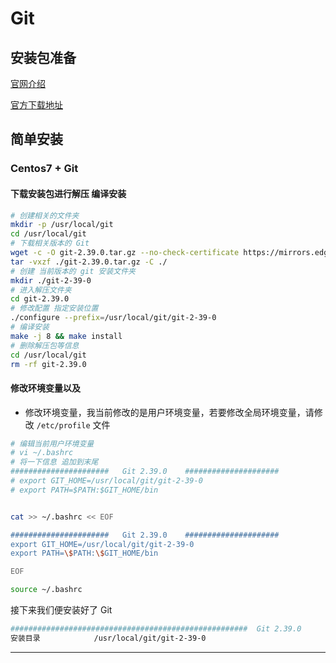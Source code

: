 # Git



## 安装包准备


[官网介绍][官网介绍]

[官方下载地址][官方下载地址]


## 简单安装

### Centos7 + Git 

#### 下载安装包进行解压 编译安装

```sh
# 创建相关的文件夹
mkdir -p /usr/local/git
cd /usr/local/git
# 下载相关版本的 Git
wget -c -O git-2.39.0.tar.gz --no-check-certificate https://mirrors.edge.kernel.org/pub/software/scm/git/git-2.39.0.tar.gz
tar -vxzf ./git-2.39.0.tar.gz -C ./
# 创建 当前版本的 git 安装文件夹
mkdir ./git-2-39-0
# 进入解压文件夹
cd git-2.39.0
# 修改配置 指定安装位置
./configure --prefix=/usr/local/git/git-2-39-0
# 编译安装
make -j 8 && make install
# 删除解压包等信息
cd /usr/local/git
rm -rf git-2.39.0
```



#### 修改环境变量以及

-   修改环境变量，我当前修改的是用户环境变量，若要修改全局环境变量，请修改 `/etc/profile` 文件

```sh
# 编辑当前用户环境变量
# vi ~/.bashrc
# 将一下信息 追加到末尾 
######################   Git 2.39.0    #####################
# export GIT_HOME=/usr/local/git/git-2-39-0
# export PATH=$PATH:$GIT_HOME/bin


cat >> ~/.bashrc << EOF

######################   Git 2.39.0    #####################
export GIT_HOME=/usr/local/git/git-2-39-0
export PATH=\$PATH:\$GIT_HOME/bin

EOF

source ~/.bashrc
```



接下来我们便安装好了 Git

```sh
#####################################################  Git 2.39.0
安装目录 			/usr/local/git/git-2-39-0
```









---

[官网介绍]:https://git-scm.com/
[官方下载地址]:https://git-scm.com/downloads